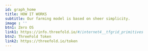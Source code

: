 ```yaml
---
id: graph_home
title: HOW IT WORKS
subtitle: Our farming model is based on sheer simplicity.
image : ''
btn1: Zero OS
link1: https://info.threefold.io/#/internet4__tfgrid_primitives
btn2: ThreeFold Token
link2: https://threefold.io/token
---
```


<!-- 
Need to add one more button:
btn3: DIY
link3: 'tbd' 
-->
